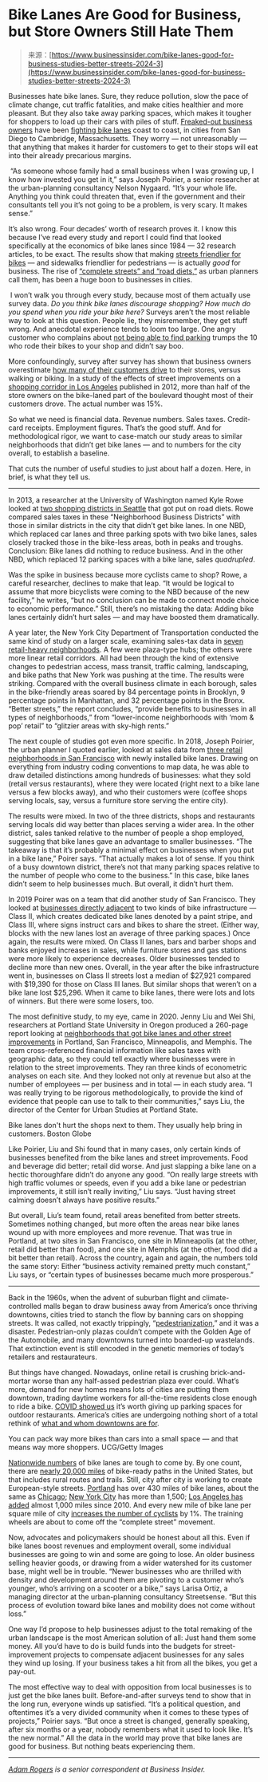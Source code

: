 <!--yml
category: 未分类
date: 2024-05-27 14:41:41
-->

# Bike Lanes Are Good for Business, but Store Owners Still Hate Them

> 来源：[https://www.businessinsider.com/bike-lanes-good-for-business-studies-better-streets-2024-3](https://www.businessinsider.com/bike-lanes-good-for-business-studies-better-streets-2024-3)

Businesses hate bike lanes. Sure, they reduce pollution, slow the pace of climate change, cut traffic fatalities, and make cities healthier and more pleasant. But they also take away parking spaces, which makes it tougher for shoppers to load up their cars with piles of stuff. [Freaked-out business owners](https://www.businessinsider.com/mitt-romney-calls-new-bike-lanes-safety-height-of-stupidity-2023-3) have been [fighting bike lanes](https://www.businessinsider.com/cycling-boom-us-streets-infrastructure-bike-lanes-history-united-states-2020-12) coast to coast, in cities from San Diego to Cambridge, Massachusetts. They worry — not unreasonably — that anything that makes it harder for customers to get to their stops will eat into their already precarious margins. 

 “As someone whose family had a small business when I was growing up, I know how invested you get in it,” says Joseph Poirier, a senior researcher at the urban-planning consultancy Nelson Nygaard. “It’s your whole life. Anything you think could threaten that, even if the government and their consultants tell you it’s not going to be a problem, is very scary. It makes sense.”

It’s also wrong. Four decades’ worth of research proves it. I know this because I’ve read every study and report I could find that looked specifically at the economics of bike lanes since 1984 — 32 research articles, to be exact. The results show that making [streets friendlier for bikes](https://www.businessinsider.com/road-rage-traffic-deaths-car-crashes-pedestrians-los-angeles-vermont-2024-2) — and sidewalks friendlier for pedestrians — is actually *good* for business. The rise of [“complete streets” and “road diets,”](https://www.businessinsider.com/e-bike-bicycle-lanes-infrastructure-save-money-fight-climate-change-2023-3) as urban planners call them, has been a huge boon to businesses in cities.

 I won’t walk you through every study, because most of them actually use survey data. *Do you think bike lanes discourage shopping? How much do you spend when you ride your bike here?* Surveys aren’t the most reliable way to look at this question. People lie, they misremember, they get stuff wrong. And anecdotal experience tends to loom too large. One angry customer who complains about [not being able to find parking](http://journals.sagepub.com/doi/10.1177/0739456X9701700102) trumps the 10 who rode their bikes to your shop and didn’t say boo.

More confoundingly, survey after survey has shown that business owners overestimate [how many of their customers drive](https://www.businessinsider.com/how-parking-spots-in-us-affect-environment-and-affordable-housing-2023-4) to their stores, versus walking or biking. In a study of the effects of street improvements on a [shopping corridor in Los Angeles](https://nacto.org/docs/usdg/yorkblvd_mccormick.pdf) published in 2012, more than half of the store owners on the bike-laned part of the boulevard thought most of their customers drove. The actual number was 15%.

So what we need is financial data. Revenue numbers. Sales taxes. Credit-card receipts. Employment figures. That’s the good stuff. And for methodological rigor, we want to case-match our study areas to similar neighborhoods that didn’t get bike lanes — and to numbers for the city overall, to establish a baseline.

That cuts the number of useful studies to just about half a dozen. Here, in brief, is what they tell us.

* * *

In 2013, a researcher at the University of Washington named Kyle Rowe looked at [two shopping districts in Seattle](https://bikewalkkc.org/wp-content/uploads/2016/03/Bikenomics_v4.pdf) that got put on road diets. Rowe compared sales taxes in these “Neighborhood Business Districts” with those in similar districts in the city that didn’t get bike lanes. In one NBD, which replaced car lanes and three parking spots with two bike lanes, sales closely tracked those in the bike-less areas, both in peaks and troughs. Conclusion: Bike lanes did nothing to reduce business. And in the other NBD, which replaced 12 parking spaces with a bike lane, sales *quadrupled*.

Was the spike in business because more cyclists came to shop? Rowe, a careful researcher, declines to make that leap. “It would be logical to assume that more bicyclists were coming to the NBD because of the new facility,” he writes, “but no conclusion can be made to connect mode choice to economic performance.” Still, there’s no mistaking the data: Adding bike lanes certainly didn’t hurt sales — and may have boosted them dramatically.

A year later, the New York City Department of Transportation conducted the same kind of study on a larger scale, examining sales-tax data in [seven retail-heavy neighborhoods](https://www.nyc.gov/html/dot/downloads/pdf/dot-economic-benefits-of-sustainable-streets.pdf). A few were plaza-type hubs; the others were more linear retail corridors. All had been through the kind of extensive changes to pedestrian access, mass transit, traffic calming, landscaping, and bike paths that New York was pushing at the time. The results were striking. Compared with the overall business climate in each borough, sales in the bike-friendly areas soared by 84 percentage points in Brooklyn, 9 percentage points in Manhattan, and 32 percentage points in the Bronx. “Better streets,” the report concludes, “provide benefits to businesses in all types of neighborhoods,” from “lower-income neighborhoods with ‘mom & pop’ retail” to “glitzier areas with sky-high rents.”

The next couple of studies got even more specific. In 2018, Joseph Poirier, the urban planner I quoted earlier, looked at sales data from [three retail neighborhoods in San Francisco](http://journals.sagepub.com/doi/10.1177/0361198118792321) with newly installed bike lanes. Drawing on everything from industry coding conventions to map data, he was able to draw detailed distinctions among hundreds of businesses: what they sold (retail versus restaurants), where they were located (right next to a bike lane versus a few blocks away), and who their customers were (coffee shops serving locals, say, versus a furniture store serving the entire city).

The results were mixed. In two of the three districts, shops and restaurants serving locals did way better than places serving a wider area. In the other district, sales tanked relative to the number of people a shop employed, suggesting that bike lanes gave an advantage to smaller businesses. “The takeaway is that it’s probably a minimal effect on businesses when you put in a bike lane,” Poirer says. “That actually makes a lot of sense. If you think of a busy downtown district, there’s not that many parking spaces relative to the number of people who come to the business.” In this case, bike lanes didn’t seem to help businesses much. But overall, it didn’t hurt them.

In 2019 Poirer was on a team that did another study of San Francisco. They looked at [businesses directly adjacent](http://journals.sagepub.com/doi/10.1177/0361198119850465) to two kinds of bike infrastructure — Class II, which creates dedicated bike lanes denoted by a paint stripe, and Class III, where signs instruct cars and bikes to share the street. (Either way, blocks with the new lanes lost an average of three parking spaces.) Once again, the results were mixed. On Class II lanes, bars and barber shops and banks enjoyed increases in sales, while furniture stores and gas stations were more likely to experience decreases. Older businesses tended to decline more than new ones. Overall, in the year after the bike infrastructure went in, businesses on Class II streets lost a median of $27,921 compared with $19,390 for those on Class III lanes. But similar shops that weren’t on a bike lane lost $25,296\. When it came to bike lanes, there were lots and lots of winners. But there were some losers, too.

The most definitive study, to my eye, came in 2020\. Jenny Liu and Wei Shi, researchers at Portland State University in Oregon produced a 260-page report looking at [neighborhoods that got bike lanes and other street improvements](https://archives.pdx.edu/ds/psu/33394) in Portland, San Francisco, Minneapolis, and Memphis. The team cross-referenced financial information like sales taxes with geographic data, so they could tell exactly where businesses were in relation to the street improvements. They ran three kinds of econometric analyses on each site. And they looked not only at revenue but also at the number of employees — per business and in total — in each study area. “I was really trying to be rigorous methodologically, to provide the kind of evidence that people can use to talk to their communities,” says Liu, the director of the Center for Urban Studies at Portland State.

 Bike lanes don't hurt the shops next to them. They usually help bring in customers. Boston Globe 

Like Poirier, Liu and Shi found that in many cases, only certain kinds of businesses benefited from the bike lanes and street improvements. Food and beverage did better; retail did worse. And just slapping a bike lane on a hectic thoroughfare didn’t do anyone any good. “On really large streets with high traffic volumes or speeds, even if you add a bike lane or pedestrian improvements, it still isn’t really inviting,” Liu says. “Just having street calming doesn’t always have positive results.”

But overall, Liu’s team found, retail areas benefited from better streets. Sometimes nothing changed, but more often the areas near bike lanes wound up with more employees and more revenue. That was true in Portland, at two sites in San Francisco, one site in Minneapolis (at the other, retail did better than food), and one site in Memphis (at the other, food did a bit better than retail). Across the country, again and again, the numbers told the same story: Either “business activity remained pretty much constant,” Liu says, or “certain types of businesses became much more prosperous.” 

* * *

Back in the 1960s, when the advent of suburban flight and climate-controlled malls began to draw business away from America’s once thriving downtowns, cities tried to stanch the flow by banning cars on shopping streets. It was called, not exactly trippingly, “[pedestrianization](http://www.tandfonline.com/doi/abs/10.1080/01944368408977171),” and it was a disaster. Pedestrian-only plazas couldn’t compete with the Golden Age of the Automobile, and many downtowns turned into boarded-up wastelands. That extinction event is still encoded in the genetic memories of today’s retailers and restaurateurs.

But things have changed. Nowadays, online retail is crushing brick-and-mortar worse than any half-assed pedestrian plaza ever could. What’s more, demand for new homes means lots of cities are putting them downtown, trading daytime workers for all-the-time residents close enough to ride a bike. [COVID showed us](https://www.businessinsider.com/bicycle-lanes-cycling-pandemic-coronavirus-2020-10) it’s worth giving up parking spaces for outdoor restaurants. America’s cities are undergoing nothing short of a total rethink of [what and whom downtowns are for](https://www.wired.com/story/the-pandemic-might-have-redesigned-cities-forever/).

 You can pack way more bikes than cars into a small space — and that means way more shoppers. UCG/Getty Images 

[Nationwide numbers](https://infrastructure.peopleforbikes.org/map/) of bike lanes are tough to come by. By one count, there are [nearly 20,000 miles](https://www.adventurecycling.org/routes-and-maps/us-bicycle-route-system/) of bike-ready paths in the United States, but that includes rural routes and trails. Still, city after city is working to create European-style streets. [Portland](https://bikeportland.org/2023/01/13/which-part-of-portland-is-winning-the-bikeway-network-race-369311) has over 430 miles of bike lanes, about the same as [Chicago](https://www.chicago.gov/city/en/depts/cdot/provdrs/bike/news/2023/march/cdot-releases-updated-cycling-strategy-to-expand-bike-network-an.html#:~:text=Chicago%27s%20network%20of%20bicycle%20infrastructure,and%20other%20on%2Dstreet%20bikeways.); [New York City](https://www.nyc.gov/html/dot/html/bicyclists/cyclinginthecity.shtml) has more than 1,500; [Los Angeles has added](https://la.streetsblog.org/2023/10/17/too-many-disappointments-in-l-a-city-bikeway-mileage-during-fiscal-year-2022-23) almost 1,000 miles since 2010\. And every new mile of bike lane per square mile of city [increases the number of cyclists](https://journals.sagepub.com/doi/10.3141/1828-14) by 1%. The training wheels are about to come off the “complete street” movement.

Now, advocates and policymakers should be honest about all this. Even if bike lanes boost revenues and employment overall, some individual businesses are going to win and some are going to lose. An older business selling heavier goods, or drawing from a wider watershed for its customer base, might well be in trouble. “Newer businesses who are thrilled with density and development around them are pivoting to a customer who’s younger, who’s arriving on a scooter or a bike,” says Larisa Ortiz, a managing director at the urban-planning consultancy Streetsense. “But this process of evolution toward bike lanes and mobility does not come without loss.”

One way I’d propose to help businesses adjust to the total remaking of the urban landscape is the most American solution of all: Just hand them some money. All you’d have to do is build funds into the budgets for street-improvement projects to compensate adjacent businesses for any sales they wind up losing. If your business takes a hit from all the bikes, you get a pay-out.

The most effective way to deal with opposition from local businesses is to just get the bike lanes built. Before-and-after surveys tend to show that in the long run, everyone winds up satisfied. “It’s a political question, and oftentimes it’s a very divided community when it comes to these types of projects,” Poirier says. “But once a street is changed, generally speaking, after six months or a year, nobody remembers what it used to look like. It’s the new normal.” All the data in the world may prove that bike lanes are good for business. But nothing beats experiencing them.

* * *

[*Adam Rogers*](https://www.businessinsider.com/author/adam-rogers) *is a senior correspondent at Business Insider.*